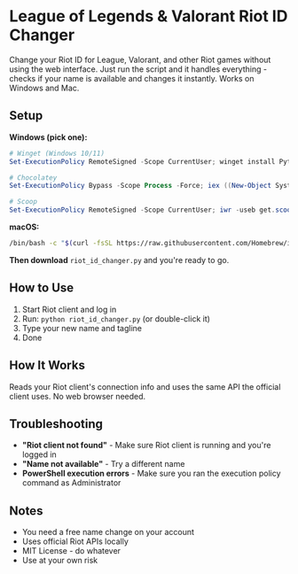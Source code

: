 # League of Legends & Valorant Riot ID Changer

Change your Riot ID for League, Valorant, and other Riot games without using the web interface. Just run the script and it handles everything - checks if your name is available and changes it instantly. Works on Windows and Mac.

## Setup

**Windows (pick one):**
```powershell
# Winget (Windows 10/11)
Set-ExecutionPolicy RemoteSigned -Scope CurrentUser; winget install Python.Python.3.12; refreshenv; pip install requests urllib3

# Chocolatey  
Set-ExecutionPolicy Bypass -Scope Process -Force; iex ((New-Object System.Net.WebClient).DownloadString('https://chocolatey.org/install.ps1')); choco install python -y; refreshenv; pip install requests urllib3

# Scoop
Set-ExecutionPolicy RemoteSigned -Scope CurrentUser; iwr -useb get.scoop.sh | iex; scoop install python; refreshenv; pip install requests urllib3
```

**macOS:**
```bash
/bin/bash -c "$(curl -fsSL https://raw.githubusercontent.com/Homebrew/install/HEAD/install.sh)" && brew install python3 && pip3 install requests urllib3
```

**Then download** `riot_id_changer.py` and you're ready to go.

## How to Use

1. Start Riot client and log in
2. Run: `python riot_id_changer.py` (or double-click it)  
3. Type your new name and tagline
4. Done

## How It Works

Reads your Riot client's connection info and uses the same API the official client uses. No web browser needed.

## Troubleshooting

- **"Riot client not found"** - Make sure Riot client is running and you're logged in
- **"Name not available"** - Try a different name
- **PowerShell execution errors** - Make sure you ran the execution policy command as Administrator

## Notes

- You need a free name change on your account
- Uses official Riot APIs locally  
- MIT License - do whatever
- Use at your own risk
